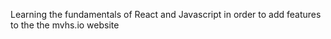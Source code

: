 Learning the fundamentals of React and Javascript in order to add features to the the mvhs.io website